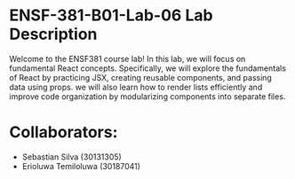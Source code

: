 # ENSF-381-B01-Lab-06 Lab Description
Welcome to the ENSF381 course lab! In this lab, we will focus on fundamental React concepts.
Specifically, we will explore the fundamentals of React by practicing JSX, creating reusable
components, and passing data using props. we will also learn how to render lists efficiently and
improve code organization by modularizing components into separate files.

# Collaborators:
- Sebastian Silva (30131305)
- Erioluwa Temiloluwa (30187041)
